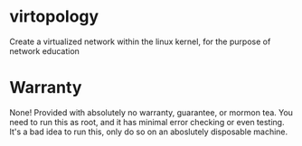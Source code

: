 # virtopology
Create a virtualized network within the linux kernel, for the purpose of network education

# Warranty
None! Provided with absolutely no warranty, guarantee, or mormon tea. You need to run this as root, and it has minimal error checking or even testing. It's a bad idea to run this, only do so on an aboslutely disposable machine.
